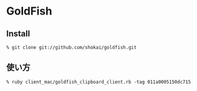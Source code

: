 GoldFish
========


Install
-------

    % git clone git://github.com/shokai/goldfish.git


使い方
-----

    % ruby client_mac/goldfish_clipboard_client.rb -tag 011a0005150dc715

